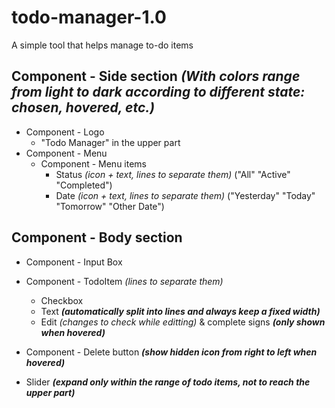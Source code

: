 # todo-manager-1.0
A simple tool that helps manage to-do items

## Component - Side section **_(With colors range from light to dark according to different state: chosen, hovered, etc.)_**
* Component - Logo
    * "Todo Manager" in the upper part
* Component - Menu
    * Component - Menu items
        * Status _(icon + text, lines to separate them)_
         ("All"   "Active" "Completed") 
        * Date _(icon + text, lines to separate them)_
         ("Yesterday" "Today" "Tomorrow" "Other Date")

## Component - Body section
* Component - Input Box

* Component - TodoItem _(lines to separate them)_
    * Checkbox 
    * Text **_(automatically split into lines and always keep a fixed width)_**
    * Edit _(changes to check while editting)_ & complete signs **_(only shown when hovered)_**
*  Component - Delete button **_(show hidden icon from right to left when hovered)_**
* Slider **_(expand only within the range of todo items, not to reach the upper part)_**